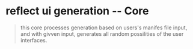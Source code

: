 # reflect ui generation -- Core

> this core processes generation based on users's manifes file input, and with givven input, generates all random possilities of the user interfaces.